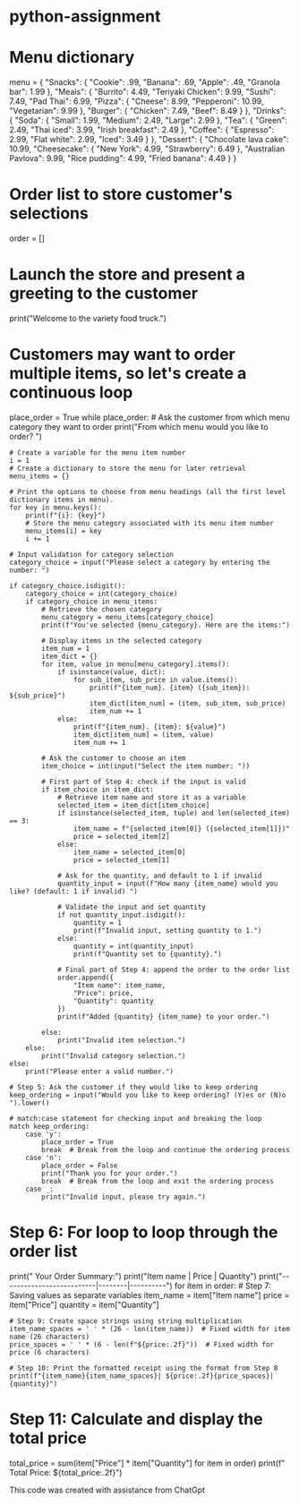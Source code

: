 # python-assignment

# Menu dictionary
menu = {
    "Snacks": {
        "Cookie": .99,
        "Banana": .69,
        "Apple": .49,
        "Granola bar": 1.99
    },
    "Meals": {
        "Burrito": 4.49,
        "Teriyaki Chicken": 9.99,
        "Sushi": 7.49,
        "Pad Thai": 6.99,
        "Pizza": {
            "Cheese": 8.99,
            "Pepperoni": 10.99,
            "Vegetarian": 9.99
        },
        "Burger": {
            "Chicken": 7.49,
            "Beef": 8.49
        }
    },
    "Drinks": {
        "Soda": {
            "Small": 1.99,
            "Medium": 2.49,
            "Large": 2.99
        },
        "Tea": {
            "Green": 2.49,
            "Thai iced": 3.99,
            "Irish breakfast": 2.49
        },
        "Coffee": {
            "Espresso": 2.99,
            "Flat white": 2.99,
            "Iced": 3.49
        }
    },
    "Dessert": {
        "Chocolate lava cake": 10.99,
        "Cheesecake": {
            "New York": 4.99,
            "Strawberry": 6.49
        },
        "Australian Pavlova": 9.99,
        "Rice pudding": 4.99,
        "Fried banana": 4.49
    }
}

# Order list to store customer's selections
order = []

# Launch the store and present a greeting to the customer
print("Welcome to the variety food truck.")

# Customers may want to order multiple items, so let's create a continuous loop
place_order = True
while place_order:
    # Ask the customer from which menu category they want to order
    print("From which menu would you like to order? ")

    # Create a variable for the menu item number
    i = 1
    # Create a dictionary to store the menu for later retrieval
    menu_items = {}

    # Print the options to choose from menu headings (all the first level dictionary items in menu).
    for key in menu.keys():
        print(f"{i}: {key}")
        # Store the menu category associated with its menu item number
        menu_items[i] = key
        i += 1

    # Input validation for category selection
    category_choice = input("Please select a category by entering the number: ")

    if category_choice.isdigit():
        category_choice = int(category_choice)
        if category_choice in menu_items:
            # Retrieve the chosen category
            menu_category = menu_items[category_choice]
            print(f"You've selected {menu_category}. Here are the items:")
            
            # Display items in the selected category
            item_num = 1
            item_dict = {}
            for item, value in menu[menu_category].items():
                if isinstance(value, dict):
                    for sub_item, sub_price in value.items():
                        print(f"{item_num}. {item} ({sub_item}): ${sub_price}")
                        item_dict[item_num] = (item, sub_item, sub_price)
                        item_num += 1
                else:
                    print(f"{item_num}. {item}: ${value}")
                    item_dict[item_num] = (item, value)
                    item_num += 1

            # Ask the customer to choose an item
            item_choice = int(input("Select the item number: "))
            
            # First part of Step 4: check if the input is valid
            if item_choice in item_dict:
                # Retrieve item name and store it as a variable
                selected_item = item_dict[item_choice]
                if isinstance(selected_item, tuple) and len(selected_item) == 3:
                    item_name = f"{selected_item[0]} ({selected_item[1]})"
                    price = selected_item[2]
                else:
                    item_name = selected_item[0]
                    price = selected_item[1]

                # Ask for the quantity, and default to 1 if invalid
                quantity_input = input(f"How many {item_name} would you like? (default: 1 if invalid) ")
                
                # Validate the input and set quantity
                if not quantity_input.isdigit():
                    quantity = 1
                    print(f"Invalid input, setting quantity to 1.")
                else:
                    quantity = int(quantity_input)
                    print(f"Quantity set to {quantity}.")

                # Final part of Step 4: append the order to the order list
                order.append({
                    "Item name": item_name,
                    "Price": price,
                    "Quantity": quantity
                })
                print(f"Added {quantity} {item_name} to your order.")

            else:
                print("Invalid item selection.")
        else:
            print("Invalid category selection.")
    else:
        print("Please enter a valid number.")

    # Step 5: Ask the customer if they would like to keep ordering
    keep_ordering = input("Would you like to keep ordering? (Y)es or (N)o ").lower()

    # match:case statement for checking input and breaking the loop
    match keep_ordering:
        case 'y':
            place_order = True
            break  # Break from the loop and continue the ordering process
        case 'n':
            place_order = False
            print("Thank you for your order.")
            break  # Break from the loop and exit the ordering process
        case _:
            print("Invalid input, please try again.")

# Step 6: For loop to loop through the order list
print("
Your Order Summary:")
print("Item name                 | Price  | Quantity")
print("--------------------------|--------|----------")
for item in order:
    # Step 7: Saving values as separate variables
    item_name = item["Item name"]
    price = item["Price"]
    quantity = item["Quantity"]

    # Step 9: Create space strings using string multiplication
    item_name_spaces = ' ' * (26 - len(item_name))  # Fixed width for item name (26 characters)
    price_spaces = ' ' * (6 - len(f"${price:.2f}"))  # Fixed width for price (6 characters)

    # Step 10: Print the formatted receipt using the format from Step 8
    print(f"{item_name}{item_name_spaces}| ${price:.2f}{price_spaces}| {quantity}")

# Step 11: Calculate and display the total price
total_price = sum(item["Price"] * item["Quantity"] for item in order)
print(f"
Total Price: ${total_price:.2f}")

This code was created with assistance from ChatGpt

